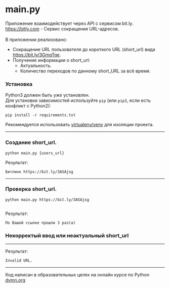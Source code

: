 # main.py
Приложение взаимодействует через API с сервисом bit.ly.<br/>
https://bitly.com - Сервис сокращения URL-адресов.<br/><br/>
В приложении реализовано:
* Сокращение URL пользователя до короткого URL (short_url) вида https://bit.ly/3GmqTqe.
* Получение информации о short_url:
  * Актуальность.
  * Количество переходов по данному short_URL за всё время.</br>

### Установка
Python3 должен быть уже установлен.</br> 
Для установки зависимостей используйте `pip` (или `pip3`, если есть конфликт с Python2):
```
pip install -r requirements.txt
```
Рекомендуется использовать [virtualenv/venv](https://docs.python.org/3/library/venv.html) для изоляции проекта.
___
### Создание short_url.
```
python main.py {users_url}      
```
Результат:
```
Битлинк https://bit.ly/3ASAjsg
```
___
### Проверка short_url.
```
python main.py https://bit.ly/3ASAjsg
 
```
Результат:
```
По Вашей ссылке прошли 3 раз(а)
```
### Некорректый ввод или неактуальный short_url
___
Результат:
```
Invalid URL.
```
___
Код написан в образовательных целях на онлайн курсе по Python [dvmn.org](https://dvmn.org)





